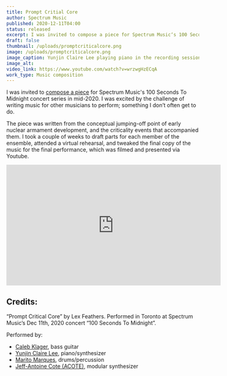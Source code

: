 ```yaml
---
title: Prompt Critial Core
author: Spectrum Music
published: 2020-12-11T04:00
status: released
excerpt: I was invited to compose a piece for Spectrum Music‘s 100 Seconds To Midnight concert series in mid-2020.
draft: false
thumbnail: /uploads/promptcriticalcore.png
image: /uploads/promptcriticalcore.png
image_caption: Yunjin Claire Lee playing piano in the recording session for Prompt Critical Core
image_alt: 
video_link: https://www.youtube.com/watch?v=wrzwgHzECqA
work_type: Music composition
---
```

I was invited to [compose a piece](https://www.youtube.com/watch?v=wrzwgHzECqA) for Spectrum Music's 100 Seconds To Midnight concert series in mid-2020. I was excited by the challenge of writing music for other musicians to perform; something I don’t often get to do. 

The piece was written from the conceptual jumping-off point of early nuclear armament development, and the criticality events that accompanied them. I took a couple of weeks to draft parts for each member of the ensemble, attended a virtual rehearsal, and tweaked the final copy of the music for the final performance, which was filmed and presented via Youtube.

<iframe width="560" height="315" src="https://www.youtube-nocookie.com/embed/wrzwgHzECqA?si=lgnuVY0EkoLZGEyx" title="YouTube video player" frameborder="0" allow="accelerometer; autoplay; clipboard-write; encrypted-media; gyroscope; picture-in-picture; web-share" referrerpolicy="strict-origin-when-cross-origin" allowfullscreen></iframe>

## Credits:

“Prompt Critical Core” by Lex Feathers. Performed in Toronto at Spectrum Music’s Dec 11th, 2020 concert “100 Seconds To Midnight”.

Performed by:

- [Caleb Klager](https://calebklager.com), bass guitar
- [Yunjin Claire Lee](https://yunjinclairelee.bandcamp.com), piano/synthesizer
- [Marito Marques](https://www.maritomarques.com/), drums/percussion
- [Jeff-Antoine Cote (ACOTE)](https://acote.bandcamp.com/), modular synthesizer